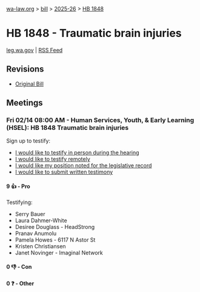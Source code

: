 [wa-law.org](/) > [bill](/bill/) > [2025-26](/bill/2025-26/) > [HB 1848](/bill/2025-26/hb/1848/)

# HB 1848 - Traumatic brain injuries
[leg.wa.gov](https://app.leg.wa.gov/billsummary?BillNumber=1848&Year=2025&Initiative=false) | [RSS Feed](./rss.xml)

## Revisions
* [Original Bill](1/)

## Meetings
### Fri 02/14 08:00 AM - Human Services, Youth, & Early Learning (HSEL): HB 1848 Traumatic brain injuries
Sign up to testify:
* [I would like to testify in person during the hearing](https://app.leg.wa.gov/csi/Testifier/Add?chamber=House&mId=32764&aId=163813&caId=25808&tId=1)
* [I would like to testify remotely](https://app.leg.wa.gov/csi/Testifier/Add?chamber=House&mId=32764&aId=163813&caId=25808&tId=2)
* [I would like my position noted for the legislative record](https://app.leg.wa.gov/csi/Testifier/Add?chamber=House&mId=32764&aId=163813&caId=25808&tId=3)
* [I would like to submit written testimony](https://app.leg.wa.gov/csi/Testifier/Add?chamber=House&mId=32764&aId=163813&caId=25808&tId=4)

#### 9 👍 - Pro
Testifying:
* Serry Bauer
* Laura Dahmer-White
* Desiree Douglass - HeadStrong
* Pranav Anumolu
* Pamela Howes - 6117 N Astor St
* Kristen Christiansen
* Janet Novinger - Imaginal Network

#### 0 👎 - Con

#### 0 ❓ - Other
